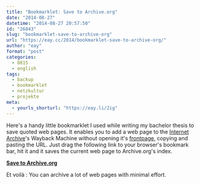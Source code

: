 ```yaml
---
title: "Bookmarklet: Save to Archive.org"
date: "2014-08-27"
datetime: "2014-08-27 20:57:50"
id: "26843"
slug: "bookmarklet-save-to-archive-org"
url: "https://eay.cc/2014/bookmarklet-save-to-archive-org/"
author: "eay"
format: "post"
categories:
  - 0815
  - english
tags:
  - backup
  - bookmarklet
  - netzkultur
  - projekte
meta:
  - yourls_shorturl: "https://eay.li/2ig"
---
```


Here's a handy little bookmarklet I used while writing my bachelor thesis to save quoted web pages. It enables you to add a web page to the [Internet Archive](https://archive.org/)'s Wayback Machine without opening it's [frontpage](https://archive.org/web/), copying and pasting the URL. Just drag the following link to your browser's bookmark bar, hit it and it saves the current web page to Archive.org's index.

[**Save to Archive.org**](javascript:window.open('http://web.archive.org/save/'+location.href) "Save to Wayback Machine")

Et voilà : You can archive a lot of web pages with minimal effort.
